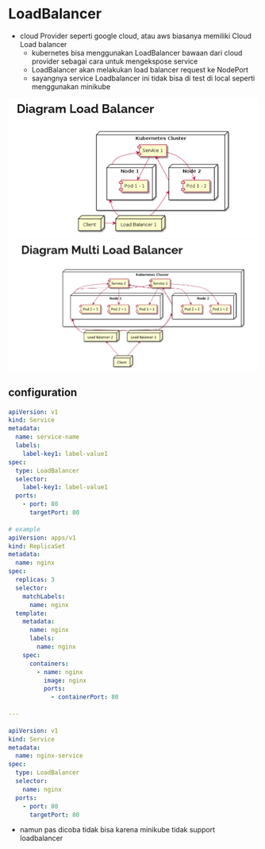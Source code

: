 # LoadBalancer
- cloud Provider seperti google cloud, atau aws biasanya memiliki Cloud Load balancer
  - kubernetes bisa menggunakan LoadBalancer bawaan dari cloud provider sebagai cara untuk mengekspose service
  - LoadBalancer akan melakukan load balancer request ke NodePort
  - sayangnya service Loadbalancer ini tidak bisa di test di local seperti menggunakan minikube

![alt text](docs/images/image-5.png)
![alt text](docs/images/image-6.png)

## configuration
```yaml
apiVersion: v1
kind: Service
metadata:
  name: service-name
  labels:
    label-key1: label-value1
spec:
  type: LoadBalancer
  selector:
    label-key1: label-value1
  ports:
    - port: 80
      targetPort: 80

# example
apiVersion: apps/v1
kind: ReplicaSet
metadata:
  name: nginx
spec:
  replicas: 3
  selector:
    matchLabels:
      name: nginx
  template:
    metadata:
      name: nginx
      labels:
        name: nginx
    spec:
      containers:
        - name: nginx
          image: nginx
          ports:
            - containerPort: 80

---

apiVersion: v1
kind: Service
metadata:
  name: nginx-service
spec:
  type: LoadBalancer
  selector:
    name: nginx
  ports:
    - port: 80
      targetPort: 80
```

- namun pas dicoba tidak bisa karena minikube tidak support loadbalancer